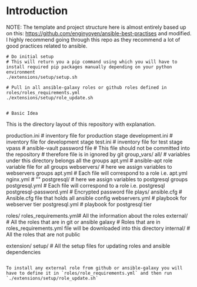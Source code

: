 # Introduction

NOTE: The template and project structure here is almost entirely based up on this: https://github.com/enginyoyen/ansible-best-practises and modified. I highly recommend going through this repo as they recommend a lot of good practices related to ansible. 

```
# Do initial setup 
# This will return you a pip command using which you will have to install required pip packages manually depending on your python environment
./extensions/setup/setup.sh

# Pull in all ansible-galaxy roles or github roles defined in roles/roles_requirements.yml
./extensions/setup/role_update.sh


# Basic Idea

```
This is the directory layout of this repository with explanation.

production.ini            # inventory file for production stage
development.ini           # inventory file for development stage
test.ini                  # inventory file for test stage
vpass                     # ansible-vault password file
                          # This file should not be committed into the repository
                          # therefore file is in ignored by git
group_vars/
    all/                  # variables under this directory belongs all the groups
        apt.yml           # ansible-apt role variable file for all groups
    webservers/           # here we assign variables to webservers groups
        apt.yml           # Each file will correspond to a role i.e. apt.yml
        nginx.yml         # ""
    postgresql/           # here we assign variables to postgresql groups
        postgresql.yml    # Each file will correspond to a role i.e. postgresql
        postgresql-password.yml   # Encrypted password file
plays/
    ansible.cfg           # Ansible.cfg file that holds all ansible config
    webservers.yml        # playbook for webserver tier
    postgresql.yml        # playbook for postgresql tier

roles/
    roles_requirements.yml# All the information about the roles
    external/             # All the roles that are in git or ansible galaxy
                          # Roles that are in roles_requirements.yml file will be downloaded into this directory
    internal/             # All the roles that are not public

extension/
    setup/                 # All the setup files for updating roles and ansible dependencies

``` 

To install any external role from github or ansible-galaxy you will have to define it in `roles/role_requirements.yml` and then run `./extensions/setup/role_update.sh`
